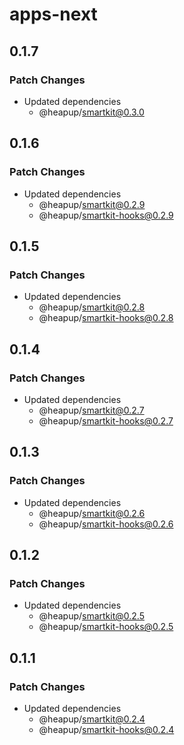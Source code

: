 # apps-next

## 0.1.7

### Patch Changes

- Updated dependencies
  - @heapup/smartkit@0.3.0

## 0.1.6

### Patch Changes

- Updated dependencies
  - @heapup/smartkit@0.2.9
  - @heapup/smartkit-hooks@0.2.9

## 0.1.5

### Patch Changes

- Updated dependencies
  - @heapup/smartkit@0.2.8
  - @heapup/smartkit-hooks@0.2.8

## 0.1.4

### Patch Changes

- Updated dependencies
  - @heapup/smartkit@0.2.7
  - @heapup/smartkit-hooks@0.2.7

## 0.1.3

### Patch Changes

- Updated dependencies
  - @heapup/smartkit@0.2.6
  - @heapup/smartkit-hooks@0.2.6

## 0.1.2

### Patch Changes

- Updated dependencies
  - @heapup/smartkit@0.2.5
  - @heapup/smartkit-hooks@0.2.5

## 0.1.1

### Patch Changes

- Updated dependencies
  - @heapup/smartkit@0.2.4
  - @heapup/smartkit-hooks@0.2.4
